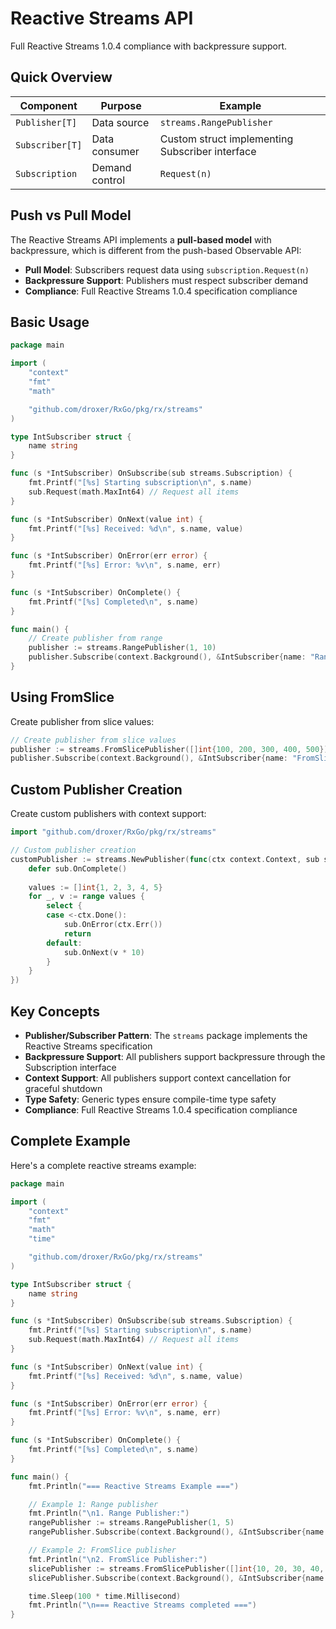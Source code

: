 # Reactive Streams API

Full Reactive Streams 1.0.4 compliance with backpressure support.

## Quick Overview

| Component | Purpose | Example |
|-----------|---------|---------|
| `Publisher[T]` | Data source | `streams.RangePublisher` |
| `Subscriber[T]` | Data consumer | Custom struct implementing Subscriber interface |
| `Subscription` | Demand control | `Request(n)` |

## Push vs Pull Model

The Reactive Streams API implements a **pull-based model** with backpressure, which is different from the push-based Observable API:

- **Pull Model**: Subscribers request data using `subscription.Request(n)` 
- **Backpressure Support**: Publishers must respect subscriber demand
- **Compliance**: Full Reactive Streams 1.0.4 specification compliance

## Basic Usage

```go
package main

import (
    "context"
    "fmt"
    "math"

    "github.com/droxer/RxGo/pkg/rx/streams"
)

type IntSubscriber struct {
    name string
}

func (s *IntSubscriber) OnSubscribe(sub streams.Subscription) {
    fmt.Printf("[%s] Starting subscription\n", s.name)
    sub.Request(math.MaxInt64) // Request all items
}

func (s *IntSubscriber) OnNext(value int) {
    fmt.Printf("[%s] Received: %d\n", s.name, value)
}

func (s *IntSubscriber) OnError(err error) {
    fmt.Printf("[%s] Error: %v\n", s.name, err)
}

func (s *IntSubscriber) OnComplete() {
    fmt.Printf("[%s] Completed\n", s.name)
}

func main() {
    // Create publisher from range
    publisher := streams.RangePublisher(1, 10)
    publisher.Subscribe(context.Background(), &IntSubscriber{name: "Range"})
}
```

## Using FromSlice

Create publisher from slice values:

```go
// Create publisher from slice values
publisher := streams.FromSlicePublisher([]int{100, 200, 300, 400, 500})
publisher.Subscribe(context.Background(), &IntSubscriber{name: "FromSlice"})
```

## Custom Publisher Creation

Create custom publishers with context support:

```go
import "github.com/droxer/RxGo/pkg/rx/streams"

// Custom publisher creation
customPublisher := streams.NewPublisher(func(ctx context.Context, sub streams.Subscriber[int]) {
    defer sub.OnComplete()
    
    values := []int{1, 2, 3, 4, 5}
    for _, v := range values {
        select {
        case <-ctx.Done():
            sub.OnError(ctx.Err())
            return
        default:
            sub.OnNext(v * 10)
        }
    }
})
```

## Key Concepts

- **Publisher/Subscriber Pattern**: The `streams` package implements the Reactive Streams specification
- **Backpressure Support**: All publishers support backpressure through the Subscription interface
- **Context Support**: All publishers support context cancellation for graceful shutdown
- **Type Safety**: Generic types ensure compile-time type safety
- **Compliance**: Full Reactive Streams 1.0.4 specification compliance

## Complete Example

Here's a complete reactive streams example:

```go
package main

import (
    "context"
    "fmt"
    "math"
    "time"

    "github.com/droxer/RxGo/pkg/rx/streams"
)

type IntSubscriber struct {
    name string
}

func (s *IntSubscriber) OnSubscribe(sub streams.Subscription) {
    fmt.Printf("[%s] Starting subscription\n", s.name)
    sub.Request(math.MaxInt64) // Request all items
}

func (s *IntSubscriber) OnNext(value int) {
    fmt.Printf("[%s] Received: %d\n", s.name, value)
}

func (s *IntSubscriber) OnError(err error) {
    fmt.Printf("[%s] Error: %v\n", s.name, err)
}

func (s *IntSubscriber) OnComplete() {
    fmt.Printf("[%s] Completed\n", s.name)
}

func main() {
    fmt.Println("=== Reactive Streams Example ===")

    // Example 1: Range publisher
    fmt.Println("\n1. Range Publisher:")
    rangePublisher := streams.RangePublisher(1, 5)
    rangePublisher.Subscribe(context.Background(), &IntSubscriber{name: "Range"})

    // Example 2: FromSlice publisher
    fmt.Println("\n2. FromSlice Publisher:")
    slicePublisher := streams.FromSlicePublisher([]int{10, 20, 30, 40, 50})
    slicePublisher.Subscribe(context.Background(), &IntSubscriber{name: "FromSlice"})

    time.Sleep(100 * time.Millisecond)
    fmt.Println("\n=== Reactive Streams completed ===")
}
```